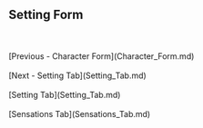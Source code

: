 ## Setting Form ##
 <br/>
 <br/>
[Previous - Character Form](Character_Form.md) <br/>
 <br/>
[Next - Setting Tab](Setting_Tab.md) <br/>
 <br/>
[Setting Tab](Setting_Tab.md) <br/><br/>
[Sensations Tab](Sensations_Tab.md) <br/><br/>
